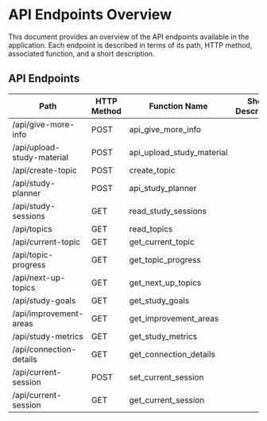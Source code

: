 # API Endpoints Overview
This document provides an overview of the API endpoints available in the application. Each endpoint is described in terms of its path, HTTP method, associated function, and a short description.

## API Endpoints

| Path                           | HTTP Method | Function Name         | Short Description |
|--------------------------------|-------------|-----------------------|-------------------|
| /api/give-more-info            | POST        | api_give_more_info    |                   |
| /api/upload-study-material     | POST        | api_upload_study_material |                   |
| /api/create-topic              | POST        | create_topic          |                   |
| /api/study-planner             | POST        | api_study_planner     |                   |
| /api/study-sessions            | GET         | read_study_sessions    |                   |
| /api/topics                    | GET         | read_topics           |                   |
| /api/current-topic             | GET         | get_current_topic     |                   |
| /api/topic-progress            | GET         | get_topic_progress    |                   |
| /api/next-up-topics           | GET         | get_next_up_topics    |                   |
| /api/study-goals              | GET         | get_study_goals      |                   |
| /api/improvement-areas         | GET         | get_improvement_areas |                   |
| /api/study-metrics            | GET         | get_study_metrics     |                   |
| /api/connection-details        | GET         | get_connection_details |                   |
| /api/current-session           | POST        | set_current_session    |                   |
| /api/current-session           | GET         | get_current_session    |                   |